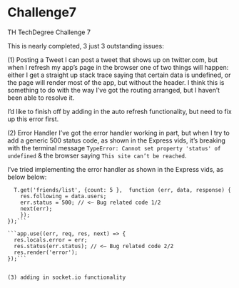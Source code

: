 # Challenge7
TH TechDegree Challenge 7

This is nearly completed, 3 just 3 outstanding issues:

(1) Posting a Tweet
I can post a tweet that shows up on twitter.com, but when I refresh my app’s page in the browser one of two things will happen: either I get a straight up stack trace saying that certain data is undefined, or the page will render most of the app, but without the header. I think this is something to do with the way I’ve got the routing arranged, but I haven’t been able to resolve it.

I’d like to finish off by adding in the auto refresh functionality, but need to fix up this error first.

(2) Error Handler
I’ve got the error handler working in part, but when I try to add a generic 500 status code, as shown in the Express vids, it’s breaking with the terminal message `TypeError: Cannot set property 'status' of undefined` & the browser saying `This site can’t be reached`. 

I’ve tried implementing the error handler as shown in the Express vids, as below below:
```router.use((err, req, res, next) => {
  T.get('friends/list', {count: 5 },  function (err, data, response) {
    res.following = data.users;
    err.status = 500; // <— Bug related code 1/2
    next(err);
    });
});```

```app.use((err, req, res, next) => {
  res.locals.error = err;
  res.status(err.status); // <— Bug related code 2/2
  res.render('error');
});```


(3) adding in socket.io functionality
